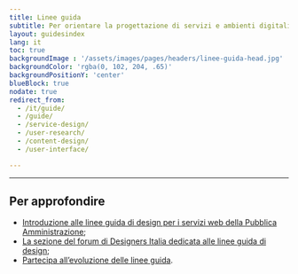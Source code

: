 ```yaml
---
title: Linee guida
subtitle: Per orientare la progettazione di servizi e ambienti digitali partendo dalle effettive esigenze degli utenti.
layout: guidesindex
lang: it
toc: true
backgroundImage : '/assets/images/pages/headers/linee-guida-head.jpg'
backgroundColor: 'rgba(0, 102, 204, .65)'
backgroundPositionY: 'center'
blueBlock: true
nodate: true
redirect_from:
  - /it/guide/
  - /guide/
  - /service-design/
  - /user-research/
  - /content-design/
  - /user-interface/

---
```


<hr class="u-border-left-none u-border-right-none u-border-bottom-xxs u-border-top-none u-color-grey-30 u-margin-bottom-xl" >

## Per approfondire

* [Introduzione alle linee guida di design per i servizi web della Pubblica Amministrazione](https://docs.italia.it/italia/designers-italia/design-linee-guida-docs/it/stabile/doc/introduzione-linee-guida-design.html);
* [La sezione del forum di Designers Italia dedicata alle linee guida di design](https://forum.italia.it/c/design);
* [Partecipa all’evoluzione delle linee guida](https://designers.italia.it/partecipa/).
